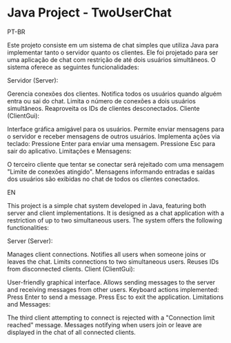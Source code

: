 # Java Project - TwoUserChat

PT-BR

Este projeto consiste em um sistema de chat simples que utiliza Java para implementar tanto o servidor quanto os clientes. Ele foi projetado para ser uma aplicação de chat com restrição de até dois usuários simultâneos. O sistema oferece as seguintes funcionalidades:

Servidor (Server):

Gerencia conexões dos clientes.
Notifica todos os usuários quando alguém entra ou sai do chat.
Limita o número de conexões a dois usuários simultâneos.
Reaproveita os IDs de clientes desconectados.
Cliente (ClientGui):

Interface gráfica amigável para os usuários.
Permite enviar mensagens para o servidor e receber mensagens de outros usuários.
Implementa ações via teclado:
Pressione Enter para enviar uma mensagem.
Pressione Esc para sair do aplicativo.
Limitações e Mensagens:

O terceiro cliente que tentar se conectar será rejeitado com uma mensagem "Limite de conexões atingido".
Mensagens informando entradas e saídas dos usuários são exibidas no chat de todos os clientes conectados.

EN

This project is a simple chat system developed in Java, featuring both server and client implementations. It is designed as a chat application with a restriction of up to two simultaneous users. The system offers the following functionalities:

Server (Server):

Manages client connections.
Notifies all users when someone joins or leaves the chat.
Limits connections to two simultaneous users.
Reuses IDs from disconnected clients.
Client (ClientGui):

User-friendly graphical interface.
Allows sending messages to the server and receiving messages from other users.
Keyboard actions implemented:
Press Enter to send a message.
Press Esc to exit the application.
Limitations and Messages:

The third client attempting to connect is rejected with a "Connection limit reached" message.
Messages notifying when users join or leave are displayed in the chat of all connected clients.
